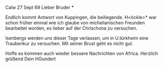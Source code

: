  Calw 27 Sept 69
Lieber Bruder <Josenhans>*

Endlich kommt Antwort von Kuppingen, die beiliegende. H<öckle>* war schon früher einmal wie ich glaube von michelianischen Freunden bearbeitet worden, es lieber auf der Chrischona zu versuchen.

Isenbergs werden uns dieser Tage verlassen, um in U.türkheim eine Traubenkur zu versuchen. Mit seiner Brust geht es nicht gut.

Hoffe es kommen auch wieder bessere Nachrichten von Africa. Herzlich grüßend
 Dein
 HGundert

